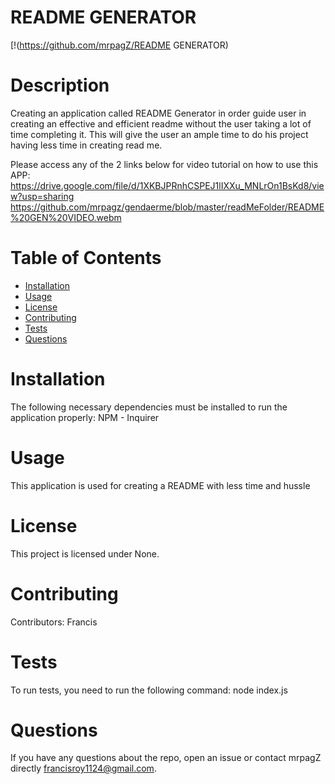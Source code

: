 # README GENERATOR
  [!(https://github.com/mrpagZ/README GENERATOR)
  # Description
  Creating an application called README Generator in order guide user in creating an effective and efficient readme without the user taking a lot of time completing it. This will give the user an ample time to do his project having less time in creating read me.

  Please access any of the 2 links below for video tutorial on how to use this APP:
  https://drive.google.com/file/d/1XKBJPRnhCSPEJ1lIXXu_MNLrOn1BsKd8/view?usp=sharing
  https://github.com/mrpagz/gendaerme/blob/master/readMeFolder/README%20GEN%20VIDEO.webm

  # Table of Contents 
  * [Installation](#installation)
  * [Usage](#usage)
  * [License](#license)
  * [Contributing](#contributing)
  * [Tests](#tests)
  * [Questions](#questions)
  # Installation
  The following necessary dependencies must be installed to run the application properly: NPM - Inquirer
  # Usage
  ​This application is used for creating a README with less time and hussle
  # License
  This project is licensed under None.
  # Contributing
  ​Contributors: Francis
  # Tests
  To run tests, you need to run the following command: node index.js
  # Questions
  If you have any questions about the repo, open an issue or contact mrpagZ directly francisroy1124@gmail.com.
  